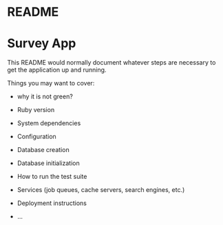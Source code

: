 # README

# Survey App

This README would normally document whatever steps are necessary to get the
application up and running.

Things you may want to cover:
- why it is not green?
- Ruby version

- System dependencies

- Configuration

- Database creation

- Database initialization

- How to run the test suite

- Services (job queues, cache servers, search engines, etc.)

- Deployment instructions

- ...
